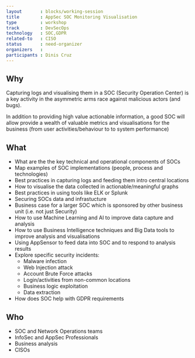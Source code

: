 ```yaml
---
layout       : blocks/working-session
title        : AppSec SOC Monitoring Visualisation
type         : workshop
track        : DevSecOps
technology   : SOC,GDPR
related-to   : CISO
status       : need-organizer
organizers   :
participants : Dinis Cruz
---
```


## Why

Capturing logs and visualising them in a SOC (Security Operation Center) is a key activity in the asymmetric arms race against malicious actors (and bugs).

In addition to providing high value actionable information, a good SOC will allow provide a wealth of valuable metrics and visualisations for the business (from user activities/behaviour to to system performance)

## What

 - What are the the key technical and operational components of SOCs
 - Map examples of SOC implementations (people, process and technologies)
 - Best practices in capturing logs and feeding them intro central locations
 - How to visualise the data collected in actionable/meaningful graphs
 - Best practices in using tools like ELK or Splunk
 - Securing SOCs data and infrastucture
 - Business case for a larger SOC which is sponsored by other business unit (i.e. not just Security)
 - How to use Machine Learning and AI to improve data capture and analysis
 - How to use Business Intelligence techniques and Big Data tools to improve analysis and visualisations
 - Using AppSensor to feed data into SOC and to respond to analysis results
 - Explore specific security incidents:
    - Malware infection
    - Web Injection attack
    - Account Brute Force attacks
    - Login/activities from non-common locations
    - Business logic exploitation
    - Data extraction
 - How does SOC help with GDPR requirements

## Who

 - SOC and Network Operations teams
 - InfoSec and AppSec Professionals
 - Business analysis
 - CISOs



